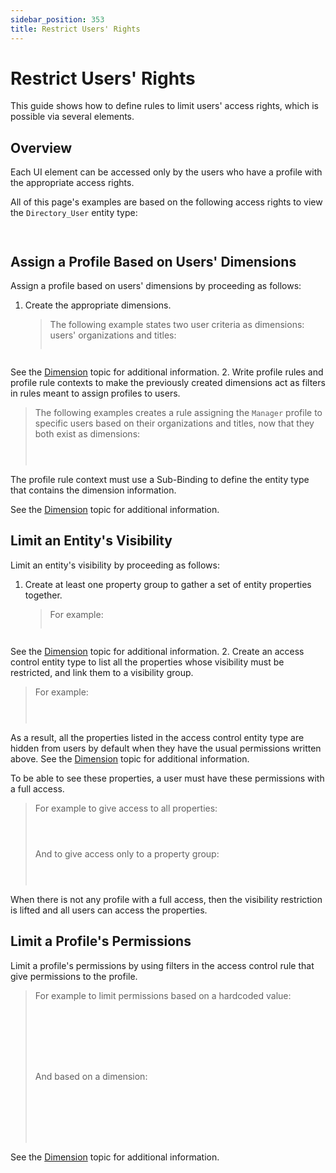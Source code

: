```yaml
---
sidebar_position: 353
title: Restrict Users' Rights
---
```


# Restrict Users' Rights

This guide shows how to define rules to limit users' access rights, which is possible via several elements.

## Overview

Each UI element can be accessed only by the users who have a profile with the appropriate access rights.

All of this page's examples are based on the following access rights to view the `Directory_User` entity type:

```
        

```
## Assign a Profile Based on Users' Dimensions

Assign a profile based on users' dimensions by proceeding as follows:

1. Create the appropriate dimensions.

   > The following example states two user criteria as dimensions: users' organizations and titles:
   >
   > ```
>
   > 
   >
   > ```
See the [Dimension](../../../toolkit/xml-configuration/metadata/dimension/index "Dimension") topic for additional information.
2. Write profile rules and profile rule contexts to make the previously created dimensions act as filters in rules meant to assign profiles to users.

   > The following examples creates a rule assigning the `Manager` profile to specific users based on their organizations and titles, now that they both exist as dimensions:
   >
   > ```
>
   >   
   >
   > ```
The profile rule context must use a Sub-Binding to define the entity type that contains the dimension information.

   See the [Dimension](../../../toolkit/xml-configuration/metadata/dimension/index "Dimension") topic for additional information.

## Limit an Entity's Visibility

Limit an entity's visibility by proceeding as follows:

1. Create at least one property group to gather a set of entity properties together.

   > For example:
   >
   > ```
>
   > 
   >
   > ```
See the [Dimension](../../../toolkit/xml-configuration/metadata/dimension/index "Dimension") topic for additional information.
2. Create an access control entity type to list all the properties whose visibility must be restricted, and link them to a visibility group.

   > For example:
   >
   > ```
>
   >                   
   >
   > ```
As a result, all the properties listed in the access control entity type are hidden from users by default when they have the usual permissions written above. See the [Dimension](../../../toolkit/xml-configuration/metadata/dimension/index "Dimension") topic for additional information.

   To be able to see these properties, a user must have these permissions with a full access.

   > For example to give access to all properties:
   >
   > ```
>
   >       
   >
   > ```
>
   > And to give access only to a property group:
   >
   > ```
>
   > 
   >
   > ```
When there is not any profile with a full access, then the visibility restriction is lifted and all users can access the properties.

## Limit a Profile's Permissions

Limit a profile's permissions by using filters in the access control rule that give permissions to the profile.

> For example to limit permissions based on a hardcoded value:
>
> ```
>
> 
>
>   
>
>   
>
> ```
>
> And based on a dimension:
>
> ```
>
> 
>
>   
>
>   
>
> ```
See the [Dimension](../../../toolkit/xml-configuration/metadata/dimension/index "Dimension") topic for additional information.